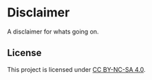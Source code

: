# Disclaimer
A disclaimer for whats going on.

## License

This project is licensed under [CC BY-NC-SA 4.0](http://creativecommons.org/licenses/by-nc-sa/4.0/).
